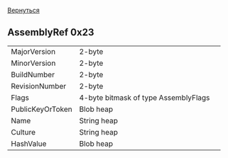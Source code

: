 [Вернуться](Map.md) 
## AssemblyRef 0x23
|                |           |           |
|----------------|-----------|-----------|
|MajorVersion    |2-byte     |           |
|MinorVersion    |2-byte     |           |
|BuildNumber     |2-byte     |           |
|RevisionNumber  |2-byte     |           |
|Flags           |4-byte bitmask of type AssemblyFlags|           |
|PublicKeyOrToken|Blob heap  |           |
|Name            |String heap|           |
|Culture         |String heap|           |
|HashValue       |Blob heap  |           |
